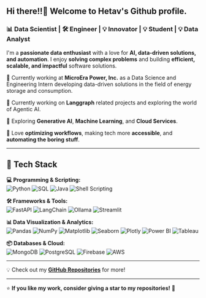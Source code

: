## Hi there!!👋 Welcome to Hetav's Github profile.

###  📊 Data Scientist | 🛠️ Engineer | 💡 Innovator | 💡 Student | 💡 Data Analyst

I'm a **passionate data enthusiast** with a love for **AI, data-driven solutions, and automation**. I enjoy **solving complex problems** and building **efficient, scalable, and impactful** software solutions.  

🔹 Currently working at **MicroEra Power, Inc.** as a Data Science and Engineering Intern developing data-driven solutions in the field of energy storage and consumption.

🔹 Currently working on **Langgraph** related projects and exploring the world of Agentic AI.

🔹 Exploring **Generative AI**, **Machine Learning**, and **Cloud Services**.  

🔹 Love **optimizing workflows**, making tech more **accessible**, and **automating the boring stuff**.  

---

## 🚀 Tech Stack  

**💻 Programming & Scripting:**  
![Python](https://img.shields.io/badge/Python-3776AB?style=for-the-badge&logo=python&logoColor=white)   ![SQL](https://img.shields.io/badge/SQL-4479A1?style=for-the-badge&logo=mysql&logoColor=white)  ![Java](https://img.shields.io/badge/Java-007396?style=for-the-badge&logo=java&logoColor=white)   ![Shell Scripting](https://img.shields.io/badge/Shell_Scripting-121011?style=for-the-badge&logo=gnu-bash&logoColor=white)  


**🛠️ Frameworks & Tools:**  
![FastAPI](https://img.shields.io/badge/FastAPI-009688?style=for-the-badge&logo=fastapi&logoColor=white)   ![LangChain](https://img.shields.io/badge/LangChain-%232C8EBB.svg?&style=for-the-badge)   ![Ollama](https://img.shields.io/badge/Ollama-FF9800?style=for-the-badge)   ![Streamlit](https://img.shields.io/badge/Streamlit-FF4B4B?style=for-the-badge&logo=streamlit&logoColor=white)  

**📊 Data Visualization & Analytics:**  
![Pandas](https://img.shields.io/badge/Pandas-150458?style=for-the-badge&logo=pandas&logoColor=white)   ![NumPy](https://img.shields.io/badge/NumPy-013243?style=for-the-badge&logo=numpy&logoColor=white)   ![Matplotlib](https://img.shields.io/badge/Matplotlib-11557c?style=for-the-badge)   ![Seaborn](https://img.shields.io/badge/Seaborn-1f77b4?style=for-the-badge)   ![Plotly](https://img.shields.io/badge/Plotly-3f4f75?style=for-the-badge&logo=plotly&logoColor=white) ![Power BI](https://img.shields.io/badge/Power%20BI-F2C811?style=for-the-badge&logo=powerbi&logoColor=black)   ![Tableau](https://img.shields.io/badge/Tableau-E97627?style=for-the-badge&logo=tableau&logoColor=white)  


**📦 Databases & Cloud:**  
![MongoDB](https://img.shields.io/badge/MongoDB-47A248?style=for-the-badge&logo=mongodb&logoColor=white)   ![PostgreSQL](https://img.shields.io/badge/PostgreSQL-336791?style=for-the-badge&logo=postgresql&logoColor=white)   ![Firebase](https://img.shields.io/badge/Firebase-FFCA28?style=for-the-badge&logo=firebase&logoColor=black)   ![AWS](https://img.shields.io/badge/AWS-232F3E?style=for-the-badge&logo=amazonaws&logoColor=white)  



---

💡 Check out my **[GitHub Repositories](https://github.com/Hetav01?tab=repositories)** for more!  

---

⭐ **If you like my work, consider giving a star to my repositories!** 🌟  

